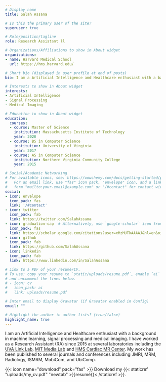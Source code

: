 ```yaml
---
# Display name
title: Salah Assana

# Is this the primary user of the site?
superuser: true

# Role/position/tagline
role: Research Assistant ll

# Organizations/Affiliations to show in About widget
organizations:
- name: Harvard Medical School
  url: https://hms.harvard.edu/

# Short bio (displayed in user profile at end of posts)
bio: I am a Artificial Intelligence and Healthcare enthusiast with a background in machine learning, signal processing and medical imaging.

# Interests to show in About widget
interests:
- Artificial Intelligence
- Signal Processing
- Medical Imaging

# Education to show in About widget
education:
  courses:
  - course: Master of Science
    institution: Massachusetts Institute of Technology
    year: 2020
  - course: BS in Computer Science
    institution: University of Virginia
    year: 2017
  - course: AS in Computer Science
    institution: Northern Virginia Community College
    year: 2015

# Social/Academic Networking
# For available icons, see: https://wowchemy.com/docs/getting-started/page-builder/#icons
#   For an email link, use "fas" icon pack, "envelope" icon, and a link in the
#   form "mailto:your-email@example.com" or "/#contact" for contact widget.
social:
- icon: envelope
  icon_pack: fas
  link: '/#contact'
- icon: twitter
  icon_pack: fab
  link: https://twitter.com/SalahAssana
- icon: graduation-cap  # Alternatively, use `google-scholar` icon from `ai` icon pack
  icon_pack: fas
  link: https://scholar.google.com/citations?user=xMzMUTkAAAAJ&hl=en&oi=ao
- icon: github
  icon_pack: fab
  link: https://github.com/SalahAssana
- icon: linkedin
  icon_pack: fab
  link: https://www.linkedin.com/in/SalahAssana

# Link to a PDF of your resume/CV.
# To use: copy your resume to `static/uploads/resume.pdf`, enable `ai` icons in `params.toml`, 
# and uncomment the lines below.
# - icon: cv
#   icon_pack: ai
#   link: uploads/resume.pdf

# Enter email to display Gravatar (if Gravatar enabled in Config)
email: ""

# Highlight the author in author lists? (true/false)
highlight_name: true
---
```


I am an Artificial Intelligence and Healthcare enthusiast with a background in machine learning, signal processing and medical imaging. I have worked as a Research Assistant (RA) since 2015 at several laboratories including the [UVA Link Lab](https://engineering.virginia.edu/link-lab), [MIT Media Lab](https://www.media.mit.edu/) and [HMS Cardiac MR Center](https://cardiacmr.hms.harvard.edu/). My work has been published to several journals and conferences including JMRI, MRM, Radiology, ISMRM, MobiCom, and UbiComp.

{{< icon name="download" pack="fas" >}} Download my {{< staticref "uploads/my_cv.pdf" "newtab" >}}resumé{{< /staticref >}}.
